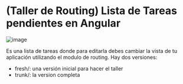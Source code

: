 # (Taller de Routing) Lista de Tareas pendientes en Angular

![image](https://cloud.githubusercontent.com/assets/4549002/17751553/fa4e9aaa-649d-11e6-8593-5808b2c57611.png)

Es una lista de tareas donde para editarla debes cambiar la vista de tu aplicación utilizando el modulo de routing.
Hay dos versiones:

* fresh/: una versión inicial para hacer el taller
* trunk/: la version completa
